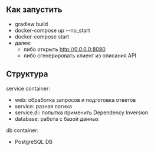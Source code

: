 ## Как запустить
- gradlew build
- docker-compose up --no_start
- docker-compose start
- далее:
  - либо открыть http://0.0.0.0:8080
  - либо сгенерировать клиент из описания API

## Структура
service container:
- web: обработка запросов и подготовка ответов
- service: разная логика
- service.di: попытка применить Dependency Inversion
- database: работа с базой данных

db container:
- PostgreSQL DB


